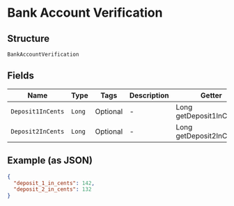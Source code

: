 
# Bank Account Verification

## Structure

`BankAccountVerification`

## Fields

| Name | Type | Tags | Description | Getter | Setter |
|  --- | --- | --- | --- | --- | --- |
| `Deposit1InCents` | `Long` | Optional | - | Long getDeposit1InCents() | setDeposit1InCents(Long deposit1InCents) |
| `Deposit2InCents` | `Long` | Optional | - | Long getDeposit2InCents() | setDeposit2InCents(Long deposit2InCents) |

## Example (as JSON)

```json
{
  "deposit_1_in_cents": 142,
  "deposit_2_in_cents": 132
}
```

